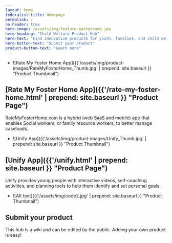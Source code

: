```yaml
---
layout: home
federalist-title: Homepage
permalink: /
no-header: true
hero-image: /assets/img/feature-background.jpg
hero-heading: "Child Welfare Product Hub"
hero-text: "Find innovative products for youth, families, and child welfare service providers"
hero-button-text: "Submit your product"
product-button-text: "Learn more"
---
```

- ![Rate My Foster Home App]({{'/assets/img/product-images/RateMyFosterHome_Thumb.jpg' | prepend: site.baseurl }} "Product Thumbnail")
## [Rate My Foster Home App]({{'/rate-my-foster-home.html' | prepend: site.baseurl }} "Product Page")
RateMyFosterHome.com is a hybrid (web SaaS and mobile) app that enables Social workers, or family resource workers, to better manage caseloads.
- ![Unify App]({{'/assets/img/product-images/Unify_Thumb.jpg' | prepend: site.baseurl }} "Product Thumbnail")
## [Unify App]({{'/unify.html' | prepend: site.baseurl }} "Product Page")
Unify provides young people with interactive videos, self-coaching activities, and planning tools to help them identify and set personal goals.
- ![Alt text]({{'/assets/img/code2.jpg' | prepend: site.baseurl }} "Product Thumbnail")
## Submit your product
This hub is a wiki and can be edited by the public. Adding your own product is easy!
